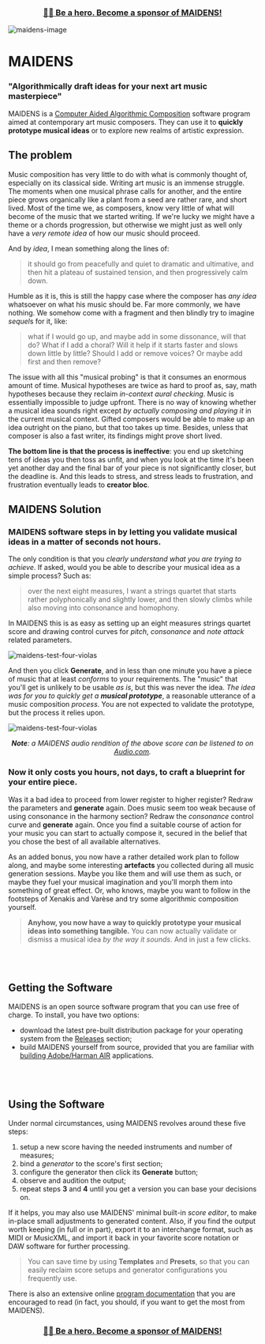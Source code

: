 <h3 align="center">
<a href="https://github.com/sponsors/ciacob">🦸‍♂️ Be a hero. Become a sponsor of MAIDENS!</a><br>
</h3>

![maidens-image](identity/imagery/maidens.jpg)
# MAIDENS
### "Algorithmically draft ideas for your next art music masterpiece"
MAIDENS is a [Computer Aided Algorithmic Composition](https://scholar.google.ro/scholar?q=Computer+Aided+Algorithmic+Composition&hl=ro&as_sdt=0&as_vis=1&oi=scholart) software program aimed at contemporary art music composers. They can use it to **quickly prototype musical ideas** or to explore new realms of artistic expression.

## The problem
Music composition has very little to do with what is commonly thought of, especially on its classical side. Writing art music is an immense struggle. The moments when one musical phrase calls for another, and the entire piece grows organically like a plant from a seed are rather rare, and short lived. Most of the time we, as composers, know very little of what will become of the music that we started writing. If we're lucky we might have a theme or a chords progression, but otherwise we might just as well only have a *very remote idea* of how our music should proceed.

And by *idea*, I mean something along the lines of:

> it should go from peacefully and quiet to dramatic and ultimative, and then hit a plateau of sustained tension, and then progressively calm down.

Humble as it is, this is still the happy case where the composer has *any idea* whatsoever on what his music should be. Far more commonly, we have nothing.  We somehow come with a fragment and then blindly try to imagine *sequel*s for it, like:

> what if I would go up, and maybe add in some dissonance, will that do? What if I add a choral? Will it help if it starts faster and slows down little by little? Should I add or remove voices? Or maybe add first and then remove?

The issue with all this "musical probing" is that it consumes an enormous amount of time. Musical hypotheses are twice as hard to proof as, say, math hypotheses because they reclaim *in-context aural checking*. Music is essentially impossible to judge upfront. There is no way of knowing whether a musical idea sounds right except *by actually composing and playing it* in the current musical context. Gifted composers would be able to make up an idea outright on the piano, but that too takes up time. Besides, unless that composer is also a fast writer, its findings might prove short lived.

**The bottom line is that the process is ineffective**: you end up sketching tens of ideas you then toss as unfit, and when you look at the time it's been yet another day and the final bar of your piece is not significantly closer, but the deadline is. And this leads to stress, and stress leads to frustration, and frustration eventually leads to **creator bloc**.

## MAIDENS Solution
### MAIDENS software steps in by letting you validate musical ideas in a matter of seconds not hours.
The only condition is that you *clearly understand what you are trying to achieve*. If asked, would you be able to describe your musical idea as a simple process? Such as: 
> over the next eight measures, I want a strings quartet that starts rather polyphonically and slightly lower, and then slowly climbs while also moving into consonance and homophony.

In MAIDENS this is as easy as setting up an eight measures strings quartet score and drawing control curves for _pitch_, _consonance_ and _note attack_ related parameters.

![maidens-test-four-violas](identity/imagery/maidens-config-strings-quartet.png)

And then you click **Generate**, and in less than one minute you have a piece of music that at least _conforms_ to your requirements. The "music" that you'll get is unlikely to be usable _as is_, but this was never the idea. _The idea was for you to quickly get a **musical prototype**_, a reasonable utterance of a music composition _process_. You are not expected to validate the prototype, but the process it relies upon.

![maidens-test-four-violas](identity/imagery/maidens-test-strings-quartet.png)

<p align="center"><i><b>Note</b>: a MAIDENS audio rendition of the above score can be listened to on <a href="https://audio.com/claudius-tiberiu-iacob/audio/maidens-strings-quartet-test" target="_blank" rel="noopener noreferrer">Audio.com</a>.</i></p>

### Now it only costs you hours, not days, to craft a blueprint for your entire piece.
Was it a bad idea to proceed from lower register to higher register? Redraw the parameters and **generate** again. Does music seem too weak because of using consonance in the harmony section? Redraw the _consonance_ control curve and **generate** again. Once you find a suitable course of action for your music you can start to actually compose it, secured in the belief that you chose the best of all available alternatives.

As an added bonus, you now have a rather detailed work plan to follow along, and maybe some interesting **artefacts** you collected during all music generation sessions. Maybe you like them and will use them as such, or maybe they fuel your musical imagination and you'll morph them into something of great effect. Or, who knows, maybe you want to follow in the footsteps of Xenakis and Varèse and try some algorithmic composition yourself. 

> **Anyhow, you now have a way to quickly prototype your musical ideas into something tangible.** You can now actually validate or dismiss a musical idea _by the way it sounds_. And in just a few clicks.

<br/>
<br/>

## Getting the Software
MAIDENS is an open source software program that you can use free of charge. To install, you have two options:
- download the latest pre-built distribution package for your operating system from the [Releases](https://github.com/ciacob/maidens/releases) section;
- build MAIDENS yourself from source, provided that you are familiar with [building Adobe/Harman AIR](https://airsdk.dev/docs) applications.

<br/>
<br/>

## Using the Software
Under normal circumstances, using MAIDENS revolves around these five steps:
1. setup a new score having the needed instruments and number of measures;
2. bind a *generator* to the score's first section;
3. configure the generator then click its **Generate** button;
4. observe and audition the output;
5. repeat steps **3** and **4** until you get a version you can base your decisions on. 

If it helps, you may also use MAIDENS' minimal built-in *score editor*, to make in-place small adjustments to generated content. Also, if you find the output worth keeping (in full or in part), export it to an interchange format, such as MIDI or MusicXML, and import it back in your favorite score notation or DAW software for further processing.

> You can save time by using **Templates** and **Presets**, so that you can easily reclaim score setups and generator configurations you frequently use.

There is also an extensive online [program documentation](https://github.com/ciacob/maidens/wiki) that you are encouraged to read (in fact, you should, if you want to get the most from MAIDENS).

<h3 align="center">
<a href="https://github.com/sponsors/ciacob">🦸‍♂️ Be a hero. Become a sponsor of MAIDENS!</a><br>
</h3>
